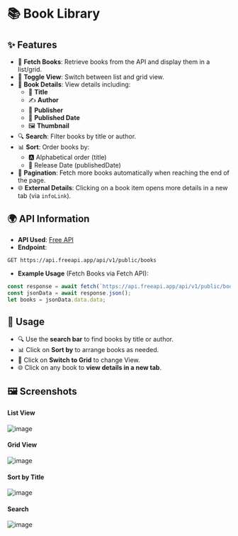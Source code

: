 # 📚 Book Library

## ✨ Features

- 📖 **Fetch Books**: Retrieve books from the API and display them in a list/grid.
- 🔄 **Toggle View**: Switch between list and grid view.
- 📌 **Book Details**: View details including:
  - 📕 **Title**
  - ✍️ **Author**
  - 🏢 **Publisher**
  - 📅 **Published Date**
  - 🖼️ **Thumbnail**
- 🔍 **Search**: Filter books by title or author.
- 📊 **Sort**: Order books by:
  - 🅰️ Alphabetical order (title)
  - 📆 Release Date (publishedDate)
- 🔄 **Pagination**: Fetch more books automatically when reaching the end of the page.
- 🌐 **External Details**: Clicking on a book item opens more details in a new tab (via `infoLink`).

## 🌍 API Information

- **API Used**: [Free API](https://api.freeapi.app/api/v1/public/books)
- **Endpoint**:

```http
GET https://api.freeapi.app/api/v1/public/books
```

- **Example Usage** (Fetch Books via Fetch API):

```javascript
const response = await fetch(`https://api.freeapi.app/api/v1/public/books`);
const jsonData = await response.json();
let books = jsonData.data.data;
```
## 🚀 Usage

- 🔍 Use the **search bar** to find books by title or author.
- 📊 Click on **Sort by** to arrange books as needed.
- 🔄 Click on **Switch to Grid** to change View.
- 🌐 Click on any book to **view details in a new tab**.

## 🖼️ Screenshots
#### List View
![image](https://github.com/user-attachments/assets/7c688fe8-680e-45f9-b5a6-0588a900c8a4)

#### Grid View
![image](https://github.com/user-attachments/assets/36743b46-f583-44c4-adb3-46932cd744e0)

#### Sort by Title
![image](https://github.com/user-attachments/assets/30c07f0f-ef32-4927-82e9-e376245a36bc)

#### Search
![image](https://github.com/user-attachments/assets/2e0504f3-2427-4c99-a79e-06c76bdda95c)



